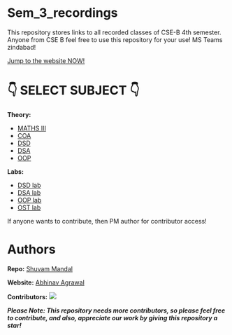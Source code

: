# Sem_3_recordings
This repository stores links to all recorded classes of CSE-B 4th semester. Anyone from CSE B feel free to use this repository for your use!
MS Teams zindabad!

[Jump to the website NOW!](https://skully-coder.github.io/Sem_3_recordings/)

# 👇 SELECT SUBJECT 👇

**Theory:** 
- [MATHS III](Repo/Theory/MATHSIII.md)
- [COA](Repo/Theory/COA.md)
- [DSD](Repo/Theory/DSD.md)
- [DSA](Repo/Theory/DSA.md)
- [OOP](Repo/Theory/OOP.md)

**Labs:** 
- [DSD lab](Repo/Labs/DSDlab.md)
- [DSA lab](Repo/Labs/DSAlab.md)
- [OOP lab](Repo/Labs/OOPlab.md)
- [OST lab](Repo/Labs/OSTlab.md)

If anyone wants to contribute, then PM author for contributor access!

# Authors

 **Repo:** 
 [Shuvam Mandal](https://github.com/coffeeCoder69)

 **Website:**
 [Abhinav Agrawal](https://github.com/skully-coder)

 **Contributors:** 
 <a href="https://github.com/coffeeCoder69/Sem_3_recordings/graphs/contributors">
  <img src="https://contributors-img.web.app/image?repo=coffeeCoder69/Sem_3_recordings" />
</a>

***Please Note: This repository needs more contributors, so please feel free to contribute, and also, appreciate our work by giving this repository a star!***

